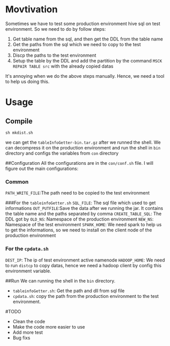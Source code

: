 # Movtivation
Sometimes we have to test some production environment hive sql on test environment. So we need to do by follow steps:

1. Get table name from the sql, and then get the DDL from the table name
2. Get the paths from the sql which we need to copy to the test environment
3. Discp the paths to the test environment
4. Setup the table by the DDL and add the partition by the command `MSCK REPAIR TABLE src` with the already copied datas

It's  annoying when we do the above steps manually. Hence, we need a tool to help us doing this.

# Usage
## Compile

```shell
sh mkdist.sh
```
we can get the `tableInfoGetter-bin.tar.gz` after we runned the shell. We can decompress it on the production environment and run the shell in `bin` directory and configs the variables from `con` directory

##Configuration
All the configurations are in the `con/conf.sh` file. 
I will figure out the main configurations:

### Common
`PATH_WRITE_FILE`:The path need to be copied to the test environment

###For the `tableinfoGetter.sh`
`SQL_FILE`: The sql file which used to get informations
`OUT_PUTFILE`:Save the data after we running the jar. It contains the table name and the paths separated by comma
`CREATE_TABLE_SQL`: The DDL got by 
`OLD_NS`: Namespace of the production environment 
`NEW_NS`: Namespace of the test environment
`SPARK_HOME`: We need spark to help us to get the informations, so we need to install on the client node of the production environment

### For the `cpdata.sh`
`DEST_IP`: The ip of test environment active namenode
`HADOOP_HOME`: We need to run `distcp` to copy datas, hence we need a hadoop client by config this environment variable.


##Run
We can running the shell in the `bin` directory.
* `tableinfoGetter.sh`: Get the path and dll from sql file
* `cpdata.sh`: copy the path from the production environment to the test environment.

#TODO
* Clean the code
* Make the code more easier to use
* Add more test
* Bug fixs